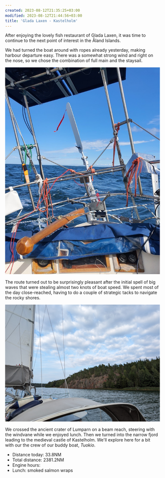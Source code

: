 ```yaml
---
created: 2023-08-12T21:35:25+03:00
modified: 2023-08-12T21:44:56+03:00
title: 'Glada Laxen - Kastelholm'
---
```


After enjoying the lovely fish restaurant of Glada Laxen, it was time to continue to the next point of interest in the Åland Islands.

We had turned the boat around with ropes already yesterday, making harbour departure easy. There was a somewhat strong wind and right on the nose, so we chose the combination of full main and the staysail.

![Image](../2023/d49ddeb4c055c95849a96bd0bc2153aa.jpg) 

The route turned out to be surprisingly pleasant after the initial spell of big waves that were stealing almost two knots of boat speed. We spent most of the day close-reached, having to do a couple of strategic tacks to navigate the rocky shores.

![Image](../2023/065e22658188b4abda9450d0c1c5b300.jpg) 

We crossed the ancient crater of Lumparn on a beam reach, steering with the windvane while we enjoyed lunch. Then we turned into the narrow fjord leading to the medieval castle of Kastelholm. We'll explore here for a bit with our the crew of our buddy boat, _Tuokio_.

* Distance today: 33.8NM
* Total distance: 2381.2NM
* Engine hours:
* Lunch: smoked salmon wraps
